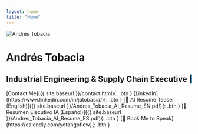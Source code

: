 ```yaml
---
layout: home
title: "Home"
---
```


<div class="flex flex-col items-center justify-center text-center space-y-6 mt-8">
  <div class="home-headshot">
    <img src="{{ site.baseurl }}/Andres%20Tobacia%20Professional%20Headshot.jpg" alt="Andrés Tobacia" class="max-w-xs rounded-full shadow-lg cursor-pointer">
  </div>
  <h1 class="text-3xl font-bold text-blue-300">Andrés Tobacia</h1>
  <h2 class="text-lg font-medium text-gray-200 typewriter">
    Industrial Engineering & Supply Chain Executive | AI-Powered Manufacturing & Space Exploration
  </h2>

  <div class="flex flex-wrap justify-center gap-4 mt-4">
    [Contact Me]({{ site.baseurl }}/contact.html){: .btn }
    [LinkedIn](https://www.linkedin.com/in/jatobacia/){: .btn }
    [📄 AI Resume Teaser (English)]({{ site.baseurl }}/Andres_Tobacia_AI_Resume_EN.pdf){: .btn }
    [📄 Resumen Ejecutivo IA (Español)]({{ site.baseurl }}/Andres_Tobacia_AI_Resume_ES.pdf){: .btn }
    [📅 Book Me to Speak](https://calendly.com/yotangoflow){: .btn }
  </div>
</div>

<script>
document.addEventListener('DOMContentLoaded', () => {
  const el = document.querySelector('.typewriter');
  const text = el.textContent;
  el.textContent = '';
  let i = 0;
  const type = () => {
    if (i < text.length) {
      el.textContent += text.charAt(i);
      i++;
      setTimeout(type, 50); // typing speed
    }
  };
  type();
});

document.querySelectorAll('.home-headshot img').forEach(img => {
  img.addEventListener('click', function() {
    const overlay = document.createElement('div');
    overlay.style.position = 'fixed';
    overlay.style.top = 0;
    overlay.style.left = 0;
    overlay.style.width = '100%';
    overlay.style.height = '100%';
    overlay.style.background = 'rgba(0,0,0,0.9)';
    overlay.style.display = 'flex';
    overlay.style.alignItems = 'center';
    overlay.style.justifyContent = 'center';
    overlay.style.zIndex = 9999;

    const fullImg = document.createElement('img');
    fullImg.src = this.src;
    fullImg.style.maxWidth = '90%';
    fullImg.style.maxHeight = '90%';
    fullImg.style.borderRadius = '8px';
    fullImg.style.boxShadow = '0 0 25px rgba(0,255,255,0.8)';

    overlay.appendChild(fullImg);
    overlay.addEventListener('click', () => document.body.removeChild(overlay));

    document.body.appendChild(overlay);
  });
});
</script>

<style>
.typewriter {
  border-right: 2px solid #38bdf8;
  white-space: nowrap;
  overflow: hidden;
}
</style>

